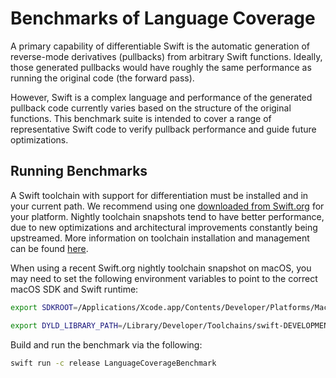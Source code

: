 # Benchmarks of Language Coverage

A primary capability of differentiable Swift is the automatic generation of reverse-mode
derivatives (pullbacks) from arbitrary Swift functions. Ideally, those generated pullbacks
would have roughly the same performance as running the original code (the forward pass).

However, Swift is a complex language and performance of the generated pullback code currently varies
based on the structure of the original functions. This benchmark suite is intended to cover a range
of representative Swift code to verify pullback performance and guide future optimizations.

## Running Benchmarks

A Swift toolchain with support for differentiation must be installed and in your current path. We 
recommend using one [downloaded from Swift.org](https://www.swift.org/download/) for your platform. 
Nightly toolchain snapshots tend to have better performance, due to new optimizations and 
architectural improvements constantly being upstreamed. More information on toolchain installation 
and management can be found [here](https://passivelogic.github.io/differentiable-swift-examples/documentation/differentiableswiftexamples/setup).

When using a recent Swift.org nightly toolchain snapshot on macOS, you may need to set the following environment variables to point to the correct macOS SDK and Swift runtime:
```bash
export SDKROOT=/Applications/Xcode.app/Contents/Developer/Platforms/MacOSX.platform/Developer/SDKs/MacOSX14.sdk
```
```bash
export DYLD_LIBRARY_PATH=/Library/Developer/Toolchains/swift-DEVELOPMENT-SNAPSHOT-2023-11-20-a.xctoolchain/usr/lib/swift/macosx
```

Build and run the benchmark via the following:
```bash
swift run -c release LanguageCoverageBenchmark
```
